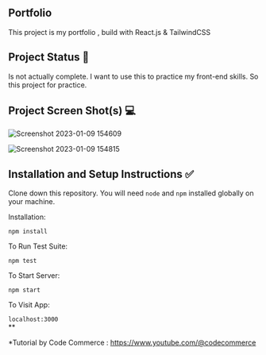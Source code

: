 ## Portfolio

This project is my portfolio , build with React.js & TailwindCSS

## Project Status :100:
Is not actually complete. I want to use this to practice my front-end skills.
So this project for practice. 

## Project Screen Shot(s) :computer:

![Screenshot 2023-01-09 154609](https://user-images.githubusercontent.com/88156106/211269588-4e99d2fe-d573-4859-bff0-b0b9781ae93e.png)


![Screenshot 2023-01-09 154815](https://user-images.githubusercontent.com/88156106/211269744-7980d356-2133-4242-bcc5-de7b997dd258.png)


## Installation and Setup Instructions :white_check_mark:

Clone down this repository. You will need `node` and `npm` installed globally on your machine.  

Installation:

`npm install`  

To Run Test Suite:  

`npm test`  

To Start Server:

`npm start`  

To Visit App:

`localhost:3000`  
**

*Tutorial by Code Commerce : https://www.youtube.com/@codecommerce
